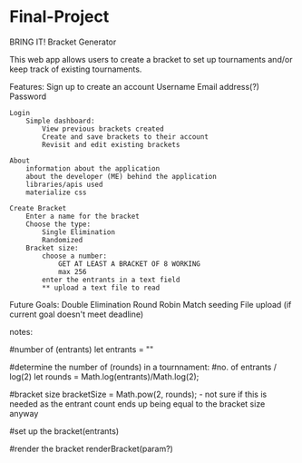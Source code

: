 # Final-Project
BRING IT!
Bracket Generator

This web app allows users to create a bracket to set up tournaments
and/or keep track of existing tournaments. 

Features:
    Sign up to create an account
        Username
        Email address(?)
        Password

    Login
        Simple dashboard:
            View previous brackets created
            Create and save brackets to their account
            Revisit and edit existing brackets
    
    About
        information about the application
        about the developer (ME) behind the application
        libraries/apis used
        materialize css

    Create Bracket
        Enter a name for the bracket
        Choose the type:
            Single Elimination
            Randomized
        Bracket size:
            choose a number:
                GET AT LEAST A BRACKET OF 8 WORKING
                max 256
            enter the entrants in a text field
            ** upload a text file to read
        
Future Goals:
    Double Elimination
    Round Robin
    Match seeding
    File upload (if current goal doesn't meet deadline)

notes:

#number of (entrants)
let entrants = ""


#determine the number of (rounds) in a tournnament:
#no. of entrants / log(2)
let rounds = Math.log(entrants)/Math.log(2);

#bracket size
bracketSize = Math.pow(2, rounds);
    - not sure if this is needed as the entrant count ends up being equal to the bracket size anyway

#set up the bracket(entrants)



#render the bracket
renderBracket(param?)


